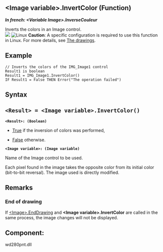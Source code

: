 


## &lt;Image variable&gt;.InvertColor (Function)

***In french: &lt;Variable Image&gt;.InverseCouleur***



<a name="XUse"></a>
<a name="Use"></a>
<a name="description"></a>
Inverts the colors in an Image control.<br>![](https://doc.pcsoft.fr/en-US/images/image.awp?langid=3&name=dInverseCouleur.gif)
![Linux](https://doc.pcsoft.fr/ext/images/us/LX.png) **Caution**: A specific configuration is required to use this function in Linux. For more details, see [The drawings](../WDLang1/3029035.md). 
<a name="Example1"></a>
<a name="sample_code"></a>

## Example


```wl
// Inverts the colors of the IMG_Image1 control
Result1 is boolean
Result1 = IMG_Image1.InvertColor()
IF Result1 = False THEN Error("The operation failed")
```

<a name="XSYNTAX"></a>
<a name="SYNTAX1"></a>

## Syntax

`<Result> = <Image variable>.InvertColor()`
---

**`<Result>: (Boolean)`**



- <u><u><u><u>True</u></u></u></u> if the inversion of colors was performed, 

- <u><u><u><u>False</u></u></u></u> otherwise.




**`<Image variable>: (Image variable)`**

Name of the Image control to be used.

Each pixel found in the image takes the opposite color from its initial color (bit-to-bit reversal). The image used is directly modified.



<a name="NOTE0"></a>
<a name="NOTE0_1"></a>

## Remarks


### End of drawing
<a name="end_drawing_ELTPARAGRAPHE000352"></a>

If [&lt;Image&gt;.EndDrawing](../WDLang1/1000024327.md) and **&lt;Image variable&gt;.InvertColor** are called in the same process, the image changes will not be displayed.
<a name="NOTE0_2"></a>
<a name="NOTE0_3"></a>

<a name="XComponent"></a>

## Component:
wd280pnt.dll
